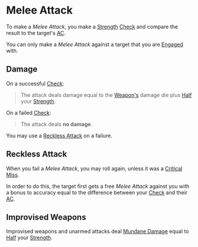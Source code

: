 # Melee Attack

To make a *Melee Attack*, you make a [Strength](../../Player%20Characters/The%20Ability%20Scores/Strength.md) [Check](../Core%20Procedures/Check.md) and compare the result to the target's [AC](../../Player%20Characters/Derived%20Statistics/Armor%20Class.md).

You can only make a *Melee Attack* against a target that you are [Engaged](../Conditions/Engaged.md) with.

## Damage

On a successful [Check](../Core%20Procedures/Check.md):

>The attack deals damage equal to the [Weapon's](../../Items%20and%20Gear/Weapons/Weapons.md) damage die plus [Half](../Core%20Procedures/Half.md) your [Strength](../../Player%20Characters/The%20Ability%20Scores/Strength.md).

On a failed [Check](../Core%20Procedures/Check.md):

>The attack deals **no damage**.

You may use a [Reckless Attack](Melee%20Attack.md#Reckless%20Attack) on a failure.

## Reckless Attack

When you fail a *Melee Attack*, you may roll again, unless it was a [Critical Miss](../Die%20Rolling%20Mechanics/Critical%20Miss.md).

In order to do this, the target first gets a free *Melee Attack* against you with a bonus to accuracy equal to the difference between your [Check](../Core%20Procedures/Check.md) and their [AC](../../Player%20Characters/Derived%20Statistics/Armor%20Class.md).

## Improvised Weapons

Improvised weapons and unarmed attacks deal [Mundane Damage](Damage%20Types/Mundane%20Damage.md) equal to [Half](../Core%20Procedures/Half.md) your [Strength](../../Player%20Characters/The%20Ability%20Scores/Strength.md).
